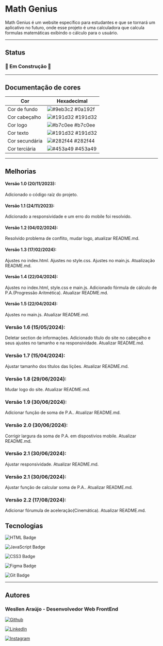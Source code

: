 # Math Genius

Math Genius é um website específico para estudantes e que se tornará um aplicativo no futuro, onde esse projeto é uma calculadora que calcula formulas matemáticas exibindo o cálculo para o usuário.

<hr>

## Status

### 🚧 Em Construção 🚧

<hr>

## Documentação de cores

| Cor               | Hexadecimal                                                |
| ----------------- | ---------------------------------------------------------------- |
| Cor de fundo       | ![#9eb3c2](https://via.placeholder.com/10/9eb3c2?text=+) #0a192f |
| Cor cabeçalho       | ![#191d32](https://via.placeholder.com/10/191d32?text=+) #191d32 |
| Cor logo       | ![#b7c0ee](https://via.placeholder.com/10/b7c0ee?text=+) #b7c0ee |
| Cor texto       | ![#191d32](https://via.placeholder.com/10/191d32?text=+) #191d32 |
| Cor secundária       | ![#282f44](https://via.placeholder.com/10/282f44?text=+) #282f44 |
| Cor terciária       | ![#453a49](https://via.placeholder.com/10/453a49?text=+) #453a49 |

<hr>

## Melhorias

#### Versão 1.0 (20/11/2023):
Adicionado o código raíz do projeto.

#### Versão 1.1 (24/11/2023):
Adicionado a responsividade e um erro do mobile foi resolvido.

#### Versão 1.2 (04/02/2024):
Resolvido problema de conflito, mudar logo, atualizar README.md.

#### Versão 1.3 (17/02/2024):
Ajustes no index.html. Ajustes no style.css. Ajustes no main.js. Atualização README.md.

#### Versão 1.4 (22/04/2024):
Ajustes no index.html, style.css e main.js. Adicionado fórmula de cálculo de P.A.(Progressão Aritmética). Atualizar README.md.

#### Versão 1.5 (22/04/2024):
Ajustes no main.js. Atualizar README.md.

### Versão 1.6 (15/05/2024):
Deletar section de informações. Adicionado título do site no cabeçalho e seus ajustes no tamanho e na responsividade. Atualizar README.md.

### Versão 1.7 (15/04/2024):
Ajustar tamanho dos títulos das lições. Atualizar README.md.

### Versão 1.8 (29/06/2024):
Mudar logo do site. Atualizar README.md.

### Versão 1.9 (30/06/2024):
Adicionar função de soma de P.A.. Atualizar README.md.

### Versão 2.0 (30/06/2024):
Corrigir largura da soma de P.A. em dispostivios mobile. Atualizar README.md.

### Versão 2.1 (30/06/2024):
Ajustar responsividade. Atualizar README.md.

### Versão 2.1 (30/06/2024):
Ajustar função de calcular soma de P.A.. Atualizar README.md.

### Versão 2.2 (17/08/2024):
Adicionar fórumula de aceleração(Cinemática). Atualizar README.md.

## Tecnologias
  
  ![HTML Badge](https://img.shields.io/badge/HTML5-E34F26?style=for-the-badge&logo=html5&logoColor=white)

  ![JavaScript Badge](https://img.shields.io/badge/JavaScript-F7DF1E?style=for-the-badge&logo=JavaScript&logoColor=white)

  ![CSS3 Badge](https://img.shields.io/badge/CSS3-1572B6?style=for-the-badge&logo=css3&logoColor=white)

  ![Figma Badge](https://img.shields.io/badge/Figma-F24E1E?style=for-the-badge&logo=figma&logoColor=white)

  ![Git Badge](https://img.shields.io/badge/GIT-E44C30?style=for-the-badge&logo=git&logoColor=white)


<hr>

## Autores

### Wesllen Araújo - Desenvolvedor Web FrontEnd
[![Github](https://img.shields.io/badge/GitHub-100000?style=for-the-badge&logo=github&logoColor=white)](https://www.linkedin.com/in/wesllen-ara%C3%BAjo-66327930a/)

[![LinkedIn](https://img.shields.io/badge/LinkedIn-0077B5?style=for-the-badge&logo=linkedin&logoColor=white)](https://www.linkedin.com/in/wesllen-do-carmo-ara%C3%BAjo-0b1115276/)

[![Instagram](https://img.shields.io/badge/Instagram-E4405F?style=for-the-badge&logo=instagram&logoColor=white)](https://www.instagram.com/wesllenaraujo_7)
